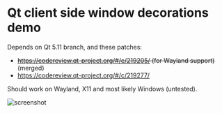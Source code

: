 # Qt client side window decorations demo

Depends on Qt 5.11 branch, and these patches:

- ~~https://codereview.qt-project.org/#/c/219205/ (for Wayland support)~~ (merged)
- https://codereview.qt-project.org/#/c/219277/

Should work on Wayland, X11 and most likely Windows (untested).

![screenshot](https://i.imgur.com/avidazd.png)

